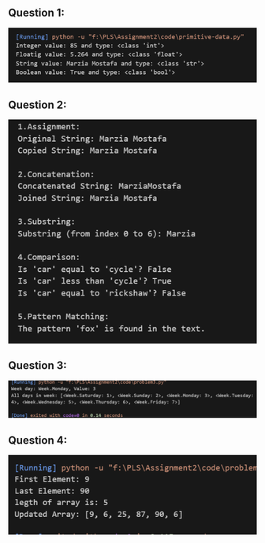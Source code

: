 ## Question 1:
![alt text](image.png)

## Question 2:
![alt text](image-1.png)

## Question 3:
![alt text](image-2.png)

## Question 4:
![alt text](image-3.png)
